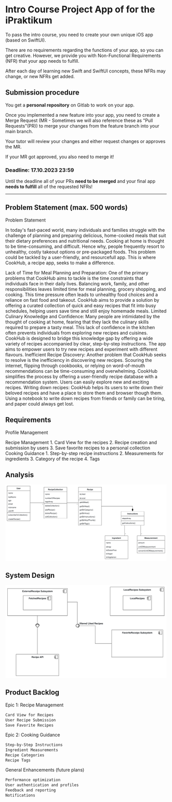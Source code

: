 # Intro Course Project App of <yourname> for the iPraktikum

To pass the intro course, you need to create your own unique iOS app (based on SwiftUI).

There are no requirements regarding the functions of your app, so you can get creative.
However, we provide you with Non-Functional Requirements (NFR) that your app needs to fulfill.

After each day of learning new Swift and SwiftUI concepts, these NFRs may change, or new NFRs get added.

## Submission procedure

You get a **personal repository** on Gitlab to work on your app.

Once you implemented a new feature into your app, you need to create a Merge Request (MR - Sometimes we will also reference these as "Pull Requests"(PR)) to merge your changes from the feature branch into your main branch.

Your tutor will review your changes and either request changes or approves the MR.

If your MR got approved, you also need to merge it!

### Deadline: **17.10.2023 23:59**

Until the deadline all of your PRs **need to be merged** and your final app **needs to fulfill** all of the requested NFRs!

---

## Problem Statement (max. 500 words)

Problem Statement

In today's fast-paced world, many individuals and families struggle with the challenge of planning and preparing delicious, home-cooked meals that suit their dietary preferences and nutritional needs. Cooking at home is thought to be time-consuming, and difficult. Hence why, people frequently resort to unhealthy, costly takeout options or pre-packaged foods. This problem could be tackled by a user-friendly, and resourcefull app. This is where CookHub, a recipe app, seeks to make a difference.

Lack of Time for Meal Planning and Preparation:
One of the primary problems that CookHub aims to tackle is the time constraints that individuals face in their daily lives. Balancing work, family, and other responsibilities leaves limited time for meal planning, grocery shopping, and cooking. This time pressure often leads to unhealthy food choices and a reliance on fast food and takeout. CookHub aims to provide a solution by offering a curated collection of quick and easy recipes that fit into busy schedules, helping users save time and still enjoy homemade meals.
Limited Culinary Knowledge and Confidence:
Many people are intimidated by the thought of cooking at home, fearing that they lack the culinary skills required to prepare a tasty meal. This lack of confidence in the kitchen often prevents individuals from exploring new recipes and cuisines. CookHub is designed to bridge this knowledge gap by offering a wide variety of recipes accompanied by clear, step-by-step instructions. The app aims to empower users to try new recipes and experiment with different flavours.
Inefficient Recipe Discovery:
Another problem that CookHub seeks to resolve is the inefficiency in discovering new recipes. Scouring the internet, flipping through cookbooks, or relying on word-of-mouth recommendations can be time-consuming and overwhelming. CookHub simplifies the process by offering a user-friendly recipe database with a recommendation system. Users can easily explore new and exciting recipes.
Writing down recipes:
CookHub helps its users to write down their beloved recipes and have a place to store them and browser though them. Using a notebook to write down recipes from friends or family can be tiring, and paper could always get lost. 



## Requirements

Profile Management
    
Recipe Management 
    1. Card View for the recipes
    2. Recipe creation and submission by users 
    3. Save favorite recipes to a personal collection 
Cooking Guidance 
    1. Step-by-step recipe instructions 
    2. Measurements for ingredients
    3. Category of the recipe
    4. Tags 

## Analysis

![Alt text](ClassDiagram.svg)

## System Design
![Alt text](ComponentDiagram.svg)


## Product Backlog

Epic 1: Recipe Management

    Card View for Recipes
    User Recipe Submission
    Save Favorite Recipes

Epic 2: Cooking Guidance

    Step-by-Step Instructions
    Ingredient Measurements
    Recipe Categories
    Recipe Tags

General Enhancements (future plans)

    Performance optimization
    User authentication and profiles
    Feedback and reporting
    Notifications